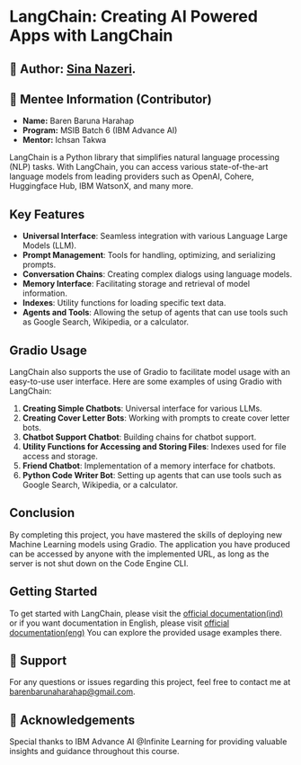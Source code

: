 # LangChain: Creating AI Powered Apps with LangChain

## 📝 Author: [Sina Nazeri](https://www.linkedin.com/in/sina-nazeri/). 

## 🚀 Mentee Information (Contributor)
- **Name:** Baren Baruna Harahap
- **Program:** MSIB Batch 6 (IBM Advance AI)
- **Mentor:** Ichsan Takwa

LangChain is a Python library that simplifies natural language processing (NLP) tasks. With LangChain, you can access various state-of-the-art language models from leading providers such as OpenAI, Cohere, Huggingface Hub, IBM WatsonX, and many more.

## Key Features

- **Universal Interface**: Seamless integration with various Language Large Models (LLM).
- **Prompt Management**: Tools for handling, optimizing, and serializing prompts.
- **Conversation Chains**: Creating complex dialogs using language models.
- **Memory Interface**: Facilitating storage and retrieval of model information.
- **Indexes**: Utility functions for loading specific text data.
- **Agents and Tools**: Allowing the setup of agents that can use tools such as Google Search, Wikipedia, or a calculator.

## Gradio Usage

LangChain also supports the use of Gradio to facilitate model usage with an easy-to-use user interface. Here are some examples of using Gradio with LangChain:

1. **Creating Simple Chatbots**: Universal interface for various LLMs.
2. **Creating Cover Letter Bots**: Working with prompts to create cover letter bots.
3. **Chatbot Support Chatbot**: Building chains for chatbot support.
4. **Utility Functions for Accessing and Storing Files**: Indexes used for file access and storage.
5. **Friend Chatbot**: Implementation of a memory interface for chatbots.
6. **Python Code Writer Bot**: Setting up agents that can use tools such as Google Search, Wikipedia, or a calculator.

## Conclusion

By completing this project, you have mastered the skills of deploying new Machine Learning models using Gradio. The application you have produced can be accessed by anyone with the implemented URL, as long as the server is not shut down on the Code Engine CLI.

## Getting Started

To get started with LangChain, please visit the [official documentation(ind)](https://apps.course-dev.skills.network/learning/course/course-v1:IND+GPXX06NCEN+v1/home) or if you want documentation in English, please visit [official documentation(eng)](https://apps.cognitiveclass.ai/learning/course/course-v1:IBMSkillsNetwork+GPXX0W2REN+v1/home) You can explore the provided usage examples there. 

## 📧 Support

For any questions or issues regarding this project, feel free to contact me at [barenbarunaharahap@gmail.com](mailto:barenbarunaharahap@gmail.com).

## 🙏 Acknowledgements

Special thanks to IBM Advance AI @Infinite Learning for providing valuable insights and guidance throughout this course.
